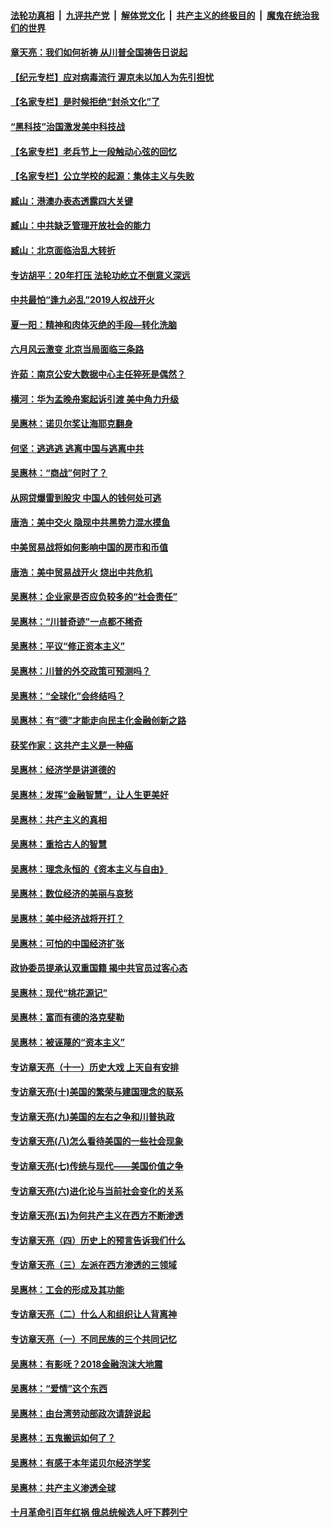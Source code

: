 

####  [法轮功真相](../../../../basic/blob/master/README.md?t=06251631) &nbsp;|&nbsp; [九评共产党](../../../../9ping.md/blob/master/README.md?t=06251631) &nbsp;|&nbsp; [解体党文化](../../../../jtdwh.md/blob/master/README.md?t=06251631)  &nbsp;|&nbsp; [共产主义的终极目的](../../../../gczydzjmd.md/blob/master/README.md?t=06251631) &nbsp;|&nbsp; [魔鬼在统治我们的世界](../../../../mgztzwmdsj.md/blob/master/README.md?t=06251631) 

#### [章天亮：我们如何祈祷 从川普全国祷告日说起](../pages/nsc423/n11944627.md?t=06251631) 

#### [【纪元专栏】应对病毒流行 渥京未以加人为先引担忧](../pages/nsc423/n11875714.md?t=06251631) 

#### [【名家专栏】是时候拒绝“封杀文化”了](../pages/nsc423/n11814093.md?t=06251631) 

#### [“黑科技”治国激发美中科技战](../pages/nsc423/n11638056.md?t=06251631) 

#### [【名家专栏】老兵节上一段触动心弦的回忆](../pages/nsc423/n11646016.md?t=06251631) 

#### [【名家专栏】公立学校的起源：集体主义与失败](../pages/nsc423/n11601833.md?t=06251631) 

#### [臧山：港澳办表态透露四大关键](../pages/nsc423/n11421628.md?t=06251631) 

#### [臧山：中共缺乏管理开放社会的能力](../pages/nsc423/n11407457.md?t=06251631) 

#### [臧山：北京面临治乱大转折](../pages/nsc423/n11406895.md?t=06251631) 

#### [专访胡平：20年打压 法轮功屹立不倒意义深远](../pages/nsc423/n11398800.md?t=06251631) 

#### [中共最怕“逢九必乱”2019人权战开火](../pages/nsc423/n11385248.md?t=06251631) 

#### [夏一阳：精神和肉体灭绝的手段—转化洗脑](../pages/nsc423/n11368250.md?t=06251631) 

#### [六月风云激变 北京当局面临三条路](../pages/nsc423/n11313668.md?t=06251631) 

#### [许茹：南京公安大数据中心主任猝死是偶然？](../pages/nsc423/n11064744.md?t=06251631) 

#### [横河：华为孟晚舟案起诉引渡 美中角力升级](../pages/nsc423/n11027230.md?t=06251631) 

#### [吴惠林：诺贝尔奖让海耶克翻身](../pages/nsc423/n10890049.md?t=06251631) 

#### [何坚：逃逃逃 逃离中国与逃离中共](../pages/nsc423/n10592891.md?t=06251631) 

#### [吴惠林：“商战”何时了？](../pages/nsc423/n10573558.md?t=06251631) 

#### [从网贷爆雷到股灾 中国人的钱何处可逃](../pages/nsc423/n10572800.md?t=06251631) 

#### [唐浩：美中交火 隐现中共黑势力混水摸鱼](../pages/nsc423/n10544040.md?t=06251631) 

#### [中美贸易战将如何影响中国的房市和币值](../pages/nsc423/n10543697.md?t=06251631) 

#### [唐浩：美中贸易战开火 烧出中共危机](../pages/nsc423/n10540126.md?t=06251631) 

#### [吴惠林：企业家是否应负较多的“社会责任”](../pages/nsc423/n10535022.md?t=06251631) 

#### [吴惠林：“川普奇迹”一点都不稀奇](../pages/nsc423/n10512808.md?t=06251631) 

#### [吴惠林：平议“修正资本主义”](../pages/nsc423/n10495724.md?t=06251631) 

#### [吴惠林：川普的外交政策可预测吗？](../pages/nsc423/n10462387.md?t=06251631) 

#### [吴惠林：“全球化”会终结吗？](../pages/nsc423/n10452838.md?t=06251631) 

#### [吴惠林：有“德”才能走向民主化金融创新之路](../pages/nsc423/n10432292.md?t=06251631) 

#### [获奖作家：这共产主义是一种癌](../pages/nsc423/n10431541.md?t=06251631) 

#### [吴惠林：经济学是讲道德的](../pages/nsc423/n10398014.md?t=06251631) 

#### [吴惠林：发挥“金融智慧”，让人生更美好](../pages/nsc423/n10375019.md?t=06251631) 

#### [吴惠林：共产主义的真相](../pages/nsc423/n10351394.md?t=06251631) 

#### [吴惠林：重拾古人的智慧](../pages/nsc423/n10337691.md?t=06251631) 

#### [吴惠林：理念永恒的《资本主义与自由》](../pages/nsc423/n10316274.md?t=06251631) 

#### [吴惠林：数位经济的美丽与哀愁](../pages/nsc423/n10292946.md?t=06251631) 

#### [吴惠林：美中经济战将开打？](../pages/nsc423/n10258825.md?t=06251631) 

#### [吴惠林：可怕的中国经济扩张](../pages/nsc423/n10219147.md?t=06251631) 

#### [政协委员提承认双重国籍 揭中共官员过客心态](../pages/nsc423/n10208809.md?t=06251631) 

#### [吴惠林：现代“桃花源记”](../pages/nsc423/n10185234.md?t=06251631) 

#### [吴惠林：富而有德的洛克斐勒](../pages/nsc423/n10142264.md?t=06251631) 

#### [吴惠林：被诬蔑的“资本主义”](../pages/nsc423/n10124816.md?t=06251631) 

#### [专访章天亮（十一）历史大戏 上天自有安排](../pages/nsc423/n10094905.md?t=06251631) 

#### [专访章天亮(十)美国的繁荣与建国理念的联系](../pages/nsc423/n10094899.md?t=06251631) 

#### [专访章天亮(九)美国的左右之争和川普执政](../pages/nsc423/n10094889.md?t=06251631) 

#### [专访章天亮(八)怎么看待美国的一些社会现象](../pages/nsc423/n10094857.md?t=06251631) 

#### [专访章天亮(七)传统与现代——美国价值之争](../pages/nsc423/n10093140.md?t=06251631) 

#### [专访章天亮(六)进化论与当前社会变化的关系](../pages/nsc423/n10092036.md?t=06251631) 

#### [专访章天亮(五)为何共产主义在西方不断渗透](../pages/nsc423/n10083620.md?t=06251631) 

#### [专访章天亮（四）历史上的预言告诉我们什么](../pages/nsc423/n10083606.md?t=06251631) 

#### [专访章天亮（三）左派在西方渗透的三领域](../pages/nsc423/n10081115.md?t=06251631) 

#### [吴惠林：工会的形成及其功能](../pages/nsc423/n10080633.md?t=06251631) 

#### [专访章天亮（二）什么人和组织让人背离神](../pages/nsc423/n10076637.md?t=06251631) 

#### [专访章天亮（一）不同民族的三个共同记忆](../pages/nsc423/n10074188.md?t=06251631) 

#### [吴惠林：有影呒？2018金融泡沫大地震](../pages/nsc423/n10040534.md?t=06251631) 

#### [吴惠林：“爱情”这个东西](../pages/nsc423/n10019423.md?t=06251631) 

#### [吴惠林：由台湾劳动部政次请辞说起](../pages/nsc423/n9979679.md?t=06251631) 

#### [吴惠林：五鬼搬运如何了？](../pages/nsc423/n9925338.md?t=06251631) 

#### [吴惠林：有感于本年诺贝尔经济学奖](../pages/nsc423/n9871883.md?t=06251631) 

#### [吴惠林：共产主义渗透全球](../pages/nsc423/n9812748.md?t=06251631) 

#### [十月革命引百年红祸 俄总统候选人吁下葬列宁](../pages/nsc423/n9810182.md?t=06251631) 


